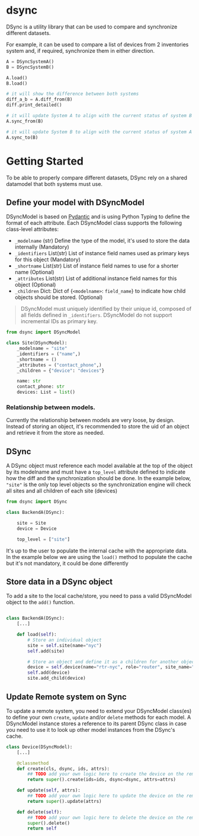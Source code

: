 # dsync

DSync is a utility library that can be used to compare and synchronize different datasets.

For example, it can be used to compare a list of devices from 2 inventories system and, if required, synchronize them in either direction.

```python
A = DSyncSystemA()
B = DSyncSystemB()

A.load()
B.load()

# it will show the difference between both systems
diff_a_b = A.diff_from(B)
diff.print_detailed()

# it will update System A to align with the current status of system B
A.sync_from(B)

# it will update System B to align with the current status of system A
A.sync_to(B)
```

# Getting Started

To be able to properly compare different datasets, DSync rely on a shared datamodel that both systems must use.

## Define your model with DSyncModel

DSyncModel is based on [Pydantic](https://pydantic-docs.helpmanual.io/) and is using Python Typing to define the format of each attribute.
Each DSyncModel class supports the following class-level attributes:
- `_modelname` (str) Define the type of the model, it's used to store the data internally (Mandatory)
- `_identifiers` List(str) List of instance field names used as primary keys for this object (Mandatory)
- `_shortname` List(str) List of instance field names to use for a shorter name (Optional)
- `_attributes` List(str) List of additional instance field names for this object (Optional)
- `_children` Dict: Dict of {`<modelname>`: `field_name`} to indicate how child objects should be stored. (Optional)

> DSyncModel must uniquely identified by their unique id, composed of all fields defined in `_identifiers`. DSyncModel do not support incremental IDs as primary key.

```python
from dsync import DSyncModel

class Site(DSyncModel):
    _modelname = "site"
    _identifiers = ("name",)
    _shortname = ()
    _attributes = ("contact_phone",)
    _children = {"device": "devices"}

    name: str
    contact_phone: str
    devices: List = list()
```

### Relationship between models.
Currently the relationship between models are very loose, by design. Instead of storing an object, it's recommended to store the uid of an object and retrieve it from the store as needed.

## DSync

A DSync object must reference each model available at the top of the object by its modelname and must have a `top_level` attribute defined to indicate how the diff and the synchronization should be done. In the example below, `"site"` is the only top level objects so the synchronization engine will check all sites and all children of each site (devices)

```python
from dsync import DSync

class BackendA(DSync):

    site = Site
    device = Device

    top_level = ["site"]
```

It's up to the user to populate the internal cache with the appropriate data. In the example below we are using the `load()` method to populate the cache but it's not mandatory, it could be done differently

## Store data in a DSync object

To add a site to the local cache/store, you need to pass a valid DSyncModel object to the `add()` function.
```python

class BackendA(DSync):
    [...]

    def load(self):
        # Store an individual object
        site = self.site(name="nyc")
        self.add(site)

        # Store an object and define it as a children for another object
        device = self.device(name="rtr-nyc", role="router", site_name="nyc")
        self.add(device)
        site.add_child(device)
```

## Update Remote system on Sync

To update a remote system, you need to extend your DSyncModel class(es) to define your own `create`, `update` and/or `delete` methods for each model.
A DSyncModel instance stores a reference to its parent DSync class in case you need to use it to look up other model instances from the DSync's cache.

```python
class Device(DSyncModel):
    [...]

    @classmethod
    def create(cls, dsync, ids, attrs):
        ## TODO add your own logic here to create the device on the remote system
        return super().create(ids=ids, dsync=dsync, attrs=attrs)

    def update(self, attrs):
        ## TODO add your own logic here to update the device on the remote system
        return super().update(attrs)

    def delete(self):
        ## TODO add your own logic here to delete the device on the remote system
        super().delete()
        return self
```

